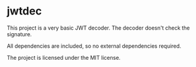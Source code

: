 # jwtdec

This project is a very basic JWT decoder. The decoder doesn't check the signature.

All dependencies are included, so no external dependencies required.

The project is licensed under the MIT license.
